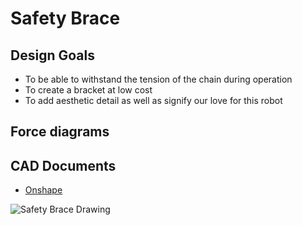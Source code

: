 # Safety Brace

## Design Goals
* To be able to withstand the tension of the chain during operation
* To create a bracket at low cost
* To add aesthetic detail as well as signify our love for this robot

## Force diagrams

## CAD Documents
* [Onshape](https://cad.onshape.com/documents/6523397c12b1fe32c912b347/w/76bad9a677bbf1a6424c2140/e/f8c4142a4f75009b7d56d12f)

![Safety Brace Drawing](https://user-images.githubusercontent.com/49771001/69446645-b58ced00-0d09-11ea-97ba-6f224efd6b31.jpg)
